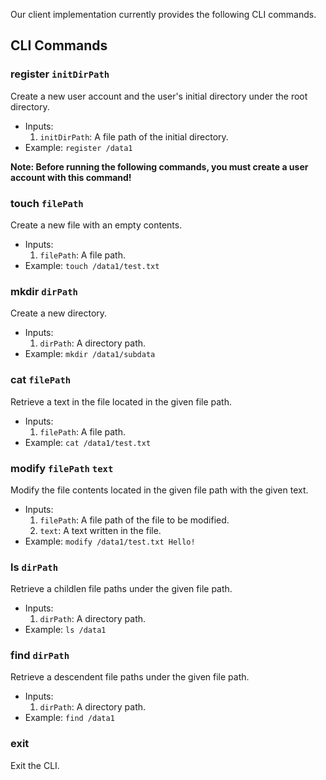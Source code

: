 Our client implementation currently provides the following CLI commands.


## CLI Commands
### register `initDirPath`
Create a new user account and the user's initial directory under the root directory.

- Inputs:
    1. `initDirPath`: A file path of the initial directory.
- Example: `register /data1`

**Note: Before running the following commands, you must create a user account with this command!**

### touch `filePath`
Create a new file with an empty contents.

- Inputs:
    1. `filePath`: A file path.
- Example: `touch /data1/test.txt`

### mkdir `dirPath`
Create a new directory.

- Inputs:
    1. `dirPath`: A directory path.
- Example: `mkdir /data1/subdata`

### cat `filePath`
Retrieve a text in the file located in the given file path.

- Inputs:
    1. `filePath`: A file path.
- Example: `cat /data1/test.txt`

### modify `filePath` `text`
Modify the file contents located in the given file path with the given text.

- Inputs:
    1. `filePath`: A file path of the file to be modified.
    2. `text`: A text written in the file.
- Example: `modify /data1/test.txt Hello!`

### ls `dirPath`
Retrieve a childlen file paths under the given file path.

- Inputs:
    1. `dirPath`: A directory path.
- Example: `ls /data1`

### find `dirPath`
Retrieve a descendent file paths under the given file path.

- Inputs:
    1. `dirPath`: A directory path.
- Example: `find /data1`

### exit
Exit the CLI.
